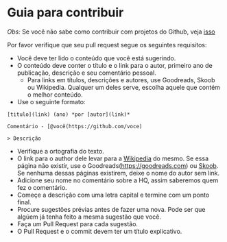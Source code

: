 # Guia para contribuir

*Obs:* Se você não sabe como contribuir com projetos do Github, veja [isso](https://www.youtube.com/watch?v=yr6IzOGoMsQ)

Por favor verifique que seu pull request segue os seguintes requisitos:

- Você deve ter lido o conteúdo que você está sugerindo.
- O conteúdo deve conter o título e o link para o autor, primeiro ano de publicação, descrição e seu comentário pessoal.
  - Para links em títulos, descrições e autores, use Goodreads, Skoob ou Wikipedia. Qualquer um deles serve, escolha aquele que contém o melhor conteúdo.
- Use o seguinte formato:

```
[titulo](link) (ano) *por [autor](link)*

Comentário - [@você(https://github.com/voce)

> Descrição
```

- Verifique a ortografia do texto.
- O link para o author dele levar para a [Wikipedia](https://pt.wikipedia.org/) do mesmo. Se essa página não existir, use o Goodreads(https://goodreads.com) ou [Skoob](https://www.skoob.com.br/). Se nenhuma dessas páginas existirem, deixe o nome do autor sem link.
- Adicione seu nome no comentário sobre a HQ, assim saberemos quem fez o comentário.
- Começe a descrição com uma letra capital e termine com um ponto final.
- Procure sugestões prévias antes de fazer uma nova. Pode ser que algúem já tenha feito a mesma sugestão que você.
- Faça um Pull Request para cada sugestão.
- O Pull Request e o commit devem ter um título explicativo.
